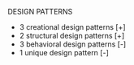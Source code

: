 DESIGN PATTERNS
- 3 creational design patterns [+]
- 2 structural design patterns [+]
- 3 behavioral design patterns [-]
- 1 unique design pattern [-]
